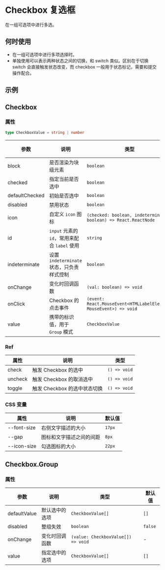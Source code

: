 # Checkbox 复选框

在一组可选项中进行多选。

## 何时使用

- 在一组可选项中进行多项选择时。
- 单独使用可以表示两种状态之间的切换，和 switch 类似。区别在于切换 switch 会直接触发状态改变，而 checkbox 一般用于状态标记，需要和提交操作配合。

## 示例

<code src="./demos/demo1.tsx"></code>

<code src="./demos/demo2.tsx"></code>

<code src="./demos/demo3.tsx"></code>

## Checkbox

### 属性

```ts | pure
type CheckboxValue = string | number
```

| 参数 | 说明 | 类型 | 默认值 |
| --- | --- | --- | --- |
| block | 是否渲染为块级元素 | `boolean` | `false` |
| checked | 指定当前是否选中 | `boolean` | `false` |
| defaultChecked | 初始是否选中 | `boolean` | `false` |
| disabled | 禁用状态 | `boolean` | `false` |
| icon | 自定义 `icon` 图标 | `(checked: boolean, indeterminate: boolean) => React.ReactNode` | - |
| id | `input` 元素的 `id`，常用来配合 `label` 使用 | `string` | - |
| indeterminate | 设置 `indeterminate` 状态，只负责样式控制 | `boolean` | `false` |
| onChange | 变化时回调函数 | `(val: boolean) => void` | - |
| onClick | Checkbox 的点击事件 | `(event: React.MouseEvent<HTMLLabelElement, MouseEvent>) => void` | - |
| value | 携带的标识值，用于 `Group` 模式 | `CheckboxValue` | - |

### Ref

| 属性    | 说明                         | 类型         |
| ------- | ---------------------------- | ------------ |
| check   | 触发 Checkbox 的选中         | `() => void` |
| uncheck | 触发 Checkbox 的取消选中     | `() => void` |
| toggle  | 触发 Checkbox 的选中状态切换 | `() => void` |

### CSS 变量

| 属性        | 说明                     | 默认值 |
| ----------- | ------------------------ | ------ |
| --font-size | 右侧文字描述的大小       | `17px` |
| --gap       | 图标和文字描述之间的间距 | `8px`  |
| --icon-size | 勾选图标的大小           | `22px` |

## Checkbox.Group

### 属性

| 参数         | 说明           | 类型                               | 默认值  |
| ------------ | -------------- | ---------------------------------- | ------- |
| defaultValue | 默认选中的选项 | `CheckboxValue[]`                  | `[]`    |
| disabled     | 整组失效       | `boolean`                          | `false` |
| onChange     | 变化时回调函数 | `(value: CheckboxValue[]) => void` | -       |
| value        | 指定选中的选项 | `CheckboxValue[]`                  | `[]`    |
